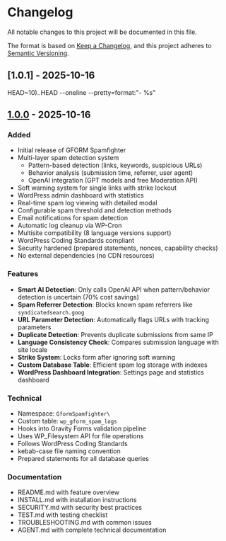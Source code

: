# Changelog

All notable changes to this project will be documented in this file.

The format is based on [Keep a Changelog](https://keepachangelog.com/en/1.0.0/),
and this project adheres to [Semantic Versioning](https://semver.org/spec/v2.0.0.html).

## [1.0.1] - 2025-10-16

HEAD~10)..HEAD --oneline --pretty=format:"- %s"


## [1.0.0] - 2025-10-16

### Added

- Initial release of GFORM Spamfighter
- Multi-layer spam detection system
  - Pattern-based detection (links, keywords, suspicious URLs)
  - Behavior analysis (submission time, referrer, user agent)
  - OpenAI integration (GPT models and free Moderation API)
- Soft warning system for single links with strike lockout
- WordPress admin dashboard with statistics
- Real-time spam log viewing with detailed modal
- Configurable spam threshold and detection methods
- Email notifications for spam detection
- Automatic log cleanup via WP-Cron
- Multisite compatibility (8 language versions support)
- WordPress Coding Standards compliant
- Security hardened (prepared statements, nonces, capability checks)
- No external dependencies (no CDN resources)

### Features

- **Smart AI Detection**: Only calls OpenAI API when pattern/behavior detection is uncertain (70% cost savings)
- **Spam Referrer Detection**: Blocks known spam referrers like `syndicatedsearch.goog`
- **URL Parameter Detection**: Automatically flags URLs with tracking parameters
- **Duplicate Detection**: Prevents duplicate submissions from same IP
- **Language Consistency Check**: Compares submission language with site locale
- **Strike System**: Locks form after ignoring soft warning
- **Custom Database Table**: Efficient spam log storage with indexes
- **WordPress Dashboard Integration**: Settings page and statistics dashboard

### Technical

- Namespace: `GformSpamfighter\`
- Custom table: `wp_gform_spam_logs`
- Hooks into Gravity Forms validation pipeline
- Uses WP_Filesystem API for file operations
- Follows WordPress Coding Standards
- kebab-case file naming convention
- Prepared statements for all database queries

### Documentation

- README.md with feature overview
- INSTALL.md with installation instructions
- SECURITY.md with security best practices
- TEST.md with testing checklist
- TROUBLESHOOTING.md with common issues
- AGENT.md with complete technical documentation

[1.0.0]: https://github.com/gbyat/gform-spamfighter/releases/tag/v1.0.0
